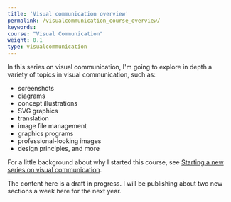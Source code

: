 ```yaml
---
title: 'Visual communication overview'
permalink: /visualcommunication_course_overview/
keywords:
course: "Visual Communication"
weight: 0.1
type: visualcommunication
---
```


In this series on visual communication, I'm going to explore in depth a variety of topics in visual communication, such as:

* screenshots
* diagrams
* concept illustrations
* SVG graphics
* translation
* image file management
* graphics programs
* professional-looking images
* design principles, and more

For a little background about why I started this course, see [Starting a new series on visual communication](http://idratherbewriting.com/2016/03/12/new-series-on-visual-communication/). 

The content here is a draft in progress. I will be publishing about two new sections a week here for the next year.

